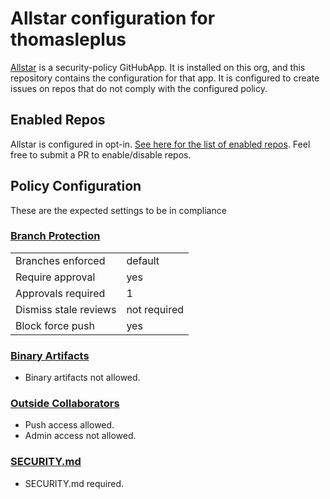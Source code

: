 # Allstar configuration for thomasleplus

[Allstar](https://github.com/ossf/allstar) is a security-policy GitHubApp. It is
installed on this org, and this repository contains the configuration for that app. It
is configured to create issues on repos that do not comply with the configured
policy.

## Enabled Repos

Allstar is configured in opt-in. [See here for the list of enabled repos](allstar.yaml). Feel
free to submit a PR to enable/disable repos.

## Policy Configuration

These are the expected settings to be in compliance

### [Branch Protection](branch_protection.yaml)

|                       |              |
| --------------------- | ------------ |
| Branches enforced     | default      |
| Require approval      | yes          |
| Approvals required    | 1            |
| Dismiss stale reviews | not required |
| Block force push      | yes          |

### [Binary Artifacts](binary_artifacts.yaml)

- Binary artifacts not allowed.

### [Outside Collaborators](outside.yaml)

- Push access allowed.
- Admin access not allowed.

### [SECURITY.md](security.yaml)

- SECURITY.md required.
